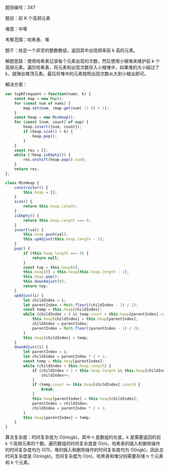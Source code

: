 题目编号：347

题目：前 K 个高频元素

难度：中等

考察范围：哈希表、堆

题干：给定一个非空的整数数组，返回其中出现频率前 k 高的元素。

解题思路：使用哈希表记录每个元素出现的次数，然后使用小根堆来维护前 k 个高频元素。遍历哈希表，将元素和出现次数存入小根堆中，如果堆的大小超过了 k，就弹出堆顶元素。最后将堆中的元素按照出现次数从大到小输出即可。

解决方案：

```javascript
var topKFrequent = function(nums, k) {
    const map = new Map();
    for (const num of nums) {
        map.set(num, (map.get(num) || 0) + 1);
    }
    const heap = new MinHeap();
    for (const [num, count] of map) {
        heap.insert({num, count});
        if (heap.size() > k) {
            heap.pop();
        }
    }
    const res = [];
    while (!heap.isEmpty()) {
        res.unshift(heap.pop().num);
    }
    return res;
};

class MinHeap {
    constructor() {
        this.heap = [];
    }
    size() {
        return this.heap.length;
    }
    isEmpty() {
        return this.heap.length === 0;
    }
    insert(val) {
        this.heap.push(val);
        this.upAdjust(this.heap.length - 1);
    }
    pop() {
        if (this.heap.length === 0) {
            return null;
        }
        const top = this.heap[0];
        this.heap[0] = this.heap[this.heap.length - 1];
        this.heap.pop();
        this.downAdjust(0);
        return top;
    }
    upAdjust(i) {
        let childIndex = i;
        let parentIndex = Math.floor((childIndex - 1) / 2);
        const temp = this.heap[childIndex];
        while (childIndex > 0 && temp.count < this.heap[parentIndex].count) {
            this.heap[childIndex] = this.heap[parentIndex];
            childIndex = parentIndex;
            parentIndex = Math.floor((parentIndex - 1) / 2);
        }
        this.heap[childIndex] = temp;
    }
    downAdjust(i) {
        let parentIndex = i;
        let childIndex = parentIndex * 2 + 1;
        const temp = this.heap[parentIndex];
        while (childIndex < this.heap.length) {
            if (childIndex + 1 < this.heap.length && this.heap[childIndex + 1].count < this.heap[childIndex].count) {
                childIndex++;
            }
            if (temp.count <= this.heap[childIndex].count) {
                break;
            }
            this.heap[parentIndex] = this.heap[childIndex];
            parentIndex = childIndex;
            childIndex = parentIndex * 2 + 1;
        }
        this.heap[parentIndex] = temp;
    }
}
```

算法复杂度：时间复杂度为 O(nlogk)，其中 n 是数组的长度，k 是需要返回的前 k 个高频元素的个数。遍历数组的时间复杂度是 O(n)，哈希表的插入和删除操作的时间复杂度均为 O(1)，堆的插入和删除操作的时间复杂度均为 O(logk)，因此总时间复杂度是 O(nlogk)。空间复杂度为 O(n)，哈希表和堆分别需要存储 n 个元素和 k 个元素。